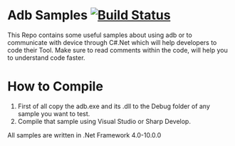 # Adb Samples [![Build Status](https://travis-ci.com/KaustubhPatange/AdbSamples.svg?branch=master)](https://travis-ci.com/KaustubhPatange/AdbSamples)
This Repo contains some useful samples about using adb or to communicate with device through C#.Net which will help developers to code their Tool.
Make sure to read comments within the code, will help you to understand code faster.

# How to Compile
1. First of all copy the adb.exe and its .dll to the Debug folder of any sample you want to test.
2. Compile that sample using Visual Studio or Sharp Develop.

All samples are written in .Net Framework 4.0-10.0.0

